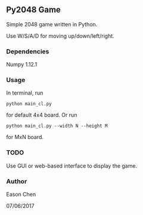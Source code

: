 ## Py2048 Game
Simple 2048 game written in Python.

Use W/S/A/D for moving up/down/left/right.

### Dependencies
Numpy 1.12.1

### Usage
In terminal, run

```
python main_cl.py
```

for default 4x4 board. Or run
```
python main_cl.py --width N --height M
```
for MxN board.

### TODO
Use GUI or web-based interface to display the game.

### Author
Eason Chen

07/06/2017
